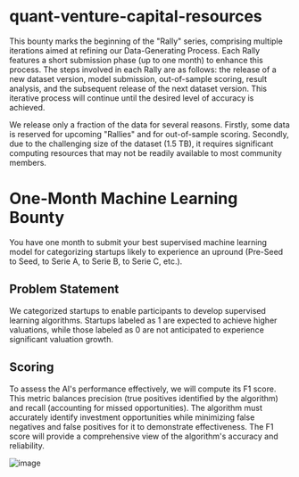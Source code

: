 # quant-venture-capital-resources

This bounty marks the beginning of the "Rally" series, comprising multiple iterations aimed at refining our Data-Generating Process. Each Rally features a short submission phase (up to one month) to enhance this process. The steps involved in each Rally are as follows: the release of a new dataset version, model submission, out-of-sample scoring, result analysis, and the subsequent release of the next dataset version. This iterative process will continue until the desired level of accuracy is achieved.

We release only a fraction of the data for several reasons. Firstly, some data is reserved for upcoming "Rallies" and for out-of-sample scoring. Secondly, due to the challenging size of the dataset (1.5 TB), it requires significant computing resources that may not be readily available to most community members.

# One-Month Machine Learning Bounty

You have one month to submit your best supervised machine learning model for categorizing startups likely to experience an upround (Pre-Seed to Seed, to Serie A, to Serie B, to Serie C, etc.).

## Problem Statement

We categorized startups to enable participants to develop supervised learning algorithms. Startups labeled as 1 are expected to achieve higher valuations, while those labeled as 0 are not anticipated to experience significant valuation growth.

## Scoring

To assess the AI's performance effectively, we will compute its F1 score. This metric balances precision (true positives identified by the algorithm) and recall (accounting for missed opportunities). The algorithm must accurately identify investment opportunities while minimizing false negatives and false positives for it to demonstrate effectiveness. The F1 score will provide a comprehensive view of the algorithm's accuracy and reliability.

![image](https://github.com/crunchdao/quant-venture-capital-ressources/assets/39467268/d55cc7be-dc9f-4418-955b-50a3b560d401)